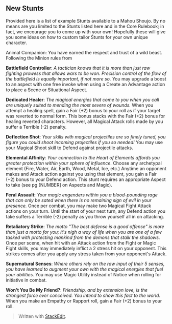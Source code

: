 ## New Stunts

Provided here is a list of example Stunts available to a Mahou Shoujo. By no means are you limited to the Stunts listed here and in the Core Rulebook; in fact, we encourage you to come up with your own! Hopefully these will give you some ideas on how to custom tailor Stunts for your own unique character.

Animal Companion: You have earned the respect and trust of a wild beast. Following the Minion rules from 

**Battlefield Controller**: *A tactician knows that it is more than just raw fighting prowess that allows wars to be won. Precision control of the flow of the battlefield is equally important, if not more so.* You may upgrade a boost to an aspect with one free invoke when using a Create an Advantage action to place a Scene or Situational Aspect. 

**Dedicated Healer**: *The magical energies that come to you when you call are uniquely suited to mending the most severe of wounds.* When you attempt a healing spell, gain a Fair (+2) bonus to your roll as if your target was reverted to normal form. This bonus stacks with the Fair (+2) bonus for healing reverted characters. However, all Magical Attack rolls made by you suffer a Terrible (-2) penalty. 

**Deflection Shot**: *Your skills with magical projectiles are so finely tuned, you figure you could shoot incoming projectiles if you so needed!* You may use your Magical Shoot skill to Defend against projectile attacks. 

**Elemental Affinity**: *Your connection to the Heart of Elements affords you greater protection within your sphere of influence.* Choose any archetypal element (Fire, Water, Air, Earth, Wood, Metal, Ice, etc.) Anytime an opponent makes and Attack action against you using that element, you gain a Fair (+2) bonus to your Defend action. This stunt requires an appropriate Aspect to take (see pg [NUMBER] on Aspects and Magic). 

**Feral Assault:** *Your magic engenders within you a blood-pounding rage that can only be sated when there is no remaining sign of evil in your presence.* Once per combat, you may make two Magical Fight Attack actions on your turn. Until the start of your next turn, any Defend action you take suffers a Terrible (-2) penalty as you throw yourself all in on attacking. 

**Retaliatory Strike**: *The motto "The best defense is a good offense" is more than just a motto for you; it's nigh a way of life when you are one of a few tasked with protecting mankind from the demons that stalk the shadows.* Once per scene, when hit with an Attack action from the Fight or Magic Fight skills, you may immediately inflict a 2 stress hit on your opponent. This strikes comes after you apply any stress taken from your opponent's Attack. 

**Supernatural Senses**: *Where others rely on the raw input of their 5 senses, you have learned to augment your own with the magical energies that fuel your abilities.* You may use Magic Utility instead of Notice when rolling for initiative in combat. 

**Won't You Be My Friend?**: *Friendship, and by extension love, is the strongest force ever conceived. You intend to show this fact to the world.* When you make an Empathy or Rapport roll, gain a Fair (+2) bonus to your roll.

> Written with [StackEdit](https://stackedit.io/).
<!--stackedit_data:
eyJoaXN0b3J5IjpbODI2OTYxMTYyLC0xMTExOTgwMjQyLC0xNz
M3MjEwNTU2XX0=
-->